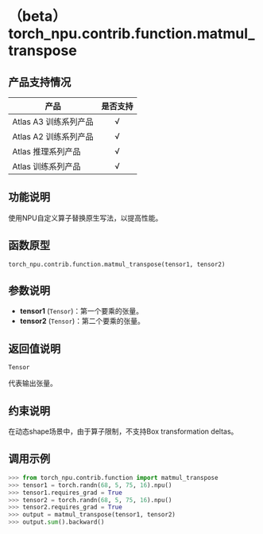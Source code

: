 # （beta）torch_npu.contrib.function.matmul_transpose

## 产品支持情况

| 产品                                                         | 是否支持 |
| ------------------------------------------------------------ | :------: |
|<term>Atlas A3 训练系列产品</term>            |    √     |
|<term>Atlas A2 训练系列产品</term>  | √   |
|<term>Atlas 推理系列产品</term>                                       |    √     |
|<term>Atlas 训练系列产品</term>                                       |    √     |


## 功能说明

使用NPU自定义算子替换原生写法，以提高性能。

## 函数原型

```
torch_npu.contrib.function.matmul_transpose(tensor1, tensor2)
```

## 参数说明

- **tensor1** (`Tensor`)：第一个要乘的张量。
- **tensor2** (`Tensor`)：第二个要乘的张量。

## 返回值说明

`Tensor`

代表输出张量。

## 约束说明

在动态shape场景中，由于算子限制，不支持Box transformation deltas。

## 调用示例

```python
>>> from torch_npu.contrib.function import matmul_transpose
>>> tensor1 = torch.randn(68, 5, 75, 16).npu()
>>> tensor1.requires_grad = True
>>> tensor2 = torch.randn(68, 5, 75, 16).npu()
>>> tensor2.requires_grad = True
>>> output = matmul_transpose(tensor1, tensor2)
>>> output.sum().backward()
```

